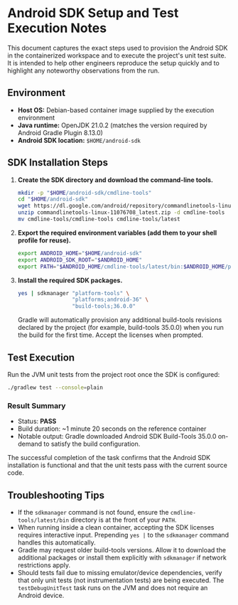 # Android SDK Setup and Test Execution Notes

This document captures the exact steps used to provision the Android SDK in the containerized workspace and to execute the project's unit test suite. It is intended to help other engineers reproduce the setup quickly and to highlight any noteworthy observations from the run.

## Environment

- **Host OS:** Debian-based container image supplied by the execution environment
- **Java runtime:** OpenJDK 21.0.2 (matches the version required by Android Gradle Plugin 8.13.0)
- **Android SDK location:** `$HOME/android-sdk`

## SDK Installation Steps

1. **Create the SDK directory and download the command-line tools.**
   ```bash
   mkdir -p "$HOME/android-sdk/cmdline-tools"
   cd "$HOME/android-sdk"
   wget https://dl.google.com/android/repository/commandlinetools-linux-11076708_latest.zip
   unzip commandlinetools-linux-11076708_latest.zip -d cmdline-tools
   mv cmdline-tools/cmdline-tools cmdline-tools/latest
   ```

2. **Export the required environment variables (add them to your shell profile for reuse).**
   ```bash
   export ANDROID_HOME="$HOME/android-sdk"
   export ANDROID_SDK_ROOT="$ANDROID_HOME"
   export PATH="$ANDROID_HOME/cmdline-tools/latest/bin:$ANDROID_HOME/platform-tools:$PATH"
   ```

3. **Install the required SDK packages.**
   ```bash
   yes | sdkmanager "platform-tools" \
                    "platforms;android-36" \
                    "build-tools;36.0.0"
   ```
   Gradle will automatically provision any additional build-tools revisions declared by the project (for example, build-tools 35.0.0) when you run the build for the first time. Accept the licenses when prompted.

## Test Execution

Run the JVM unit tests from the project root once the SDK is configured:

```bash
./gradlew test --console=plain
```

### Result Summary

- Status: **PASS**
- Build duration: ~1 minute 20 seconds on the reference container
- Notable output: Gradle downloaded Android SDK Build-Tools 35.0.0 on-demand to satisfy the build configuration.

The successful completion of the task confirms that the Android SDK installation is functional and that the unit tests pass with the current source code.

## Troubleshooting Tips

- If the `sdkmanager` command is not found, ensure the `cmdline-tools/latest/bin` directory is at the front of your `PATH`.
- When running inside a clean container, accepting the SDK licenses requires interactive input. Prepending `yes |` to the `sdkmanager` command handles this automatically.
- Gradle may request older build-tools versions. Allow it to download the additional packages or install them explicitly with `sdkmanager` if network restrictions apply.
- Should tests fail due to missing emulator/device dependencies, verify that only unit tests (not instrumentation tests) are being executed. The `testDebugUnitTest` task runs on the JVM and does not require an Android device.
